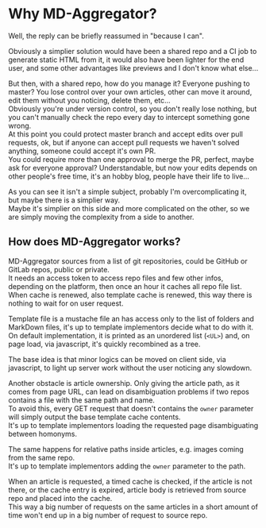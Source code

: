 # Why MD-Aggregator?

Well, the reply can be briefly reassumed in "because I can".

Obviously a simplier solution would have been a shared repo and a CI job to generate static HTML from it, it would also have been lighter for the end user, and some other advantages like previews and I don't know what else...

But then, with a shared repo, how do you manage it? Everyone pushing to master? You lose control over your own articles, other can move it around, edit them without you noticing, delete them, etc...<br/>
Obviously you're under version control, so you don't really lose nothing, but you can't manually check the repo every day to intercept something gone wrong.<br/>
At this point you could protect master branch and accept edits over pull requests, ok, but if anyone can accept pull requests we haven't solved anything, someone could accept it's own PR.<br/>
You could require more than one approval to merge the PR, perfect, maybe ask for everyone approval? Understandable, but now your edits depends on other people's free time, it's an hobby blog, people have their life to live...

As you can see it isn't a simple subject, probably I'm overcomplicating it, but maybe there is a simplier way.<br/>
Maybe it's simplier on this side and more complicated on the other, so we are simply moving the complexity from a side to another.

## How does MD-Aggregator works?

MD-Aggregator sources from a list of git repositories, could be GitHub or GitLab repos, public or private.<br/>
It needs an access token to access repo files and few other infos, depending on the platform, then once an hour it caches all repo file list.<br/>
When cache is renewed, also template cache is renewed, this way there is nothing to wait for on user request.

Template file is a mustache file an has access only to the list of folders and MarkDown files, it's up to template implementors decide what to do with it.<br/>
On default implementation, it is printed as an unordered list (`<UL>`) and, on page load, via javascript, it's quickly recombined as a tree.

The base idea is that minor logics can be moved on client side, via javascript, to light up server work without the user noticing any slowdown.

Another obstacle is article ownership. Only giving the article path, as it comes from page URL, can lead on disambiguation problems if two repos contains a file with the same path and name.<br/>
To avoid this, every GET request that doesn't contains the `owner` parameter will simply output the base template cache contents.<br/>
It's up to template implementors loading the requested page disambiguating between homonyms.

The same happens for relative paths inside articles, e.g. images coming from the same repo.<br/>
It's up to template implementors adding the `owner` parameter to the path.

When an article is requested, a timed cache is checked, if the article is not there, or the cache entry is expired, article body is retrieved from source repo and placed into the cache.<br/>
This way a big number of requests on the same articles in a short amount of time won't end up in a big number of request to source repo.

